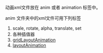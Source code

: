 
动画xml文件放在 anim 或者 animation 标签中。

anim 文件夹中的xml文件可用下列标签
1. scale, rotate, alpha, translate, set 
1. 各种插值器
1. [gridLayoutAnimation](https://blog.csdn.net/harvic880925/article/details/50785786)
1. [layoutAnimation](https://blog.csdn.net/harvic880925/article/details/50785786)


